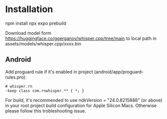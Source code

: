 # Installation
npm install
npx expo prebuild

Download model form https://huggingface.co/ggerganov/whisper.cpp/tree/main to local path in assets/models/whisper.cpp/xxxx.bin

## Android
Add proguard rule if it's enabled in project (android/app/proguard-rules.pro):
```
# whisper.rn
-keep class com.rnwhisper.** { *; }
```
For build, it's recommended to use ndkVersion = "24.0.8215888" (or above) in your root project build configuration for Apple Silicon Macs. Otherwise please follow this trobleshooting issue.

